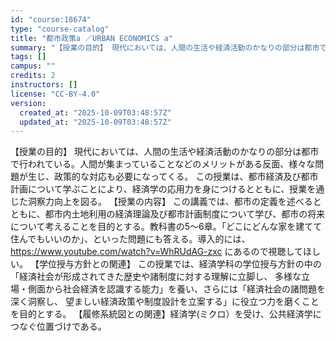 ```yaml
---
id: "course:18674"
type: "course-catalog"
title: "都市政策a ／URBAN ECONOMICS a"
summary: "【授業の目的】 現代においては、人間の生活や経済活動のかなりの部分は都市で行われている。人間が集まっていることなどのメリットがある反面、様々な問題が生じ、政策的な対応も必要になってくる。 この授業は、都市経済及び都市計画について学ぶことによ…"
tags: []
campus: ""
credits: 2
instructors: []
license: "CC-BY-4.0"
version:
  created_at: "2025-10-09T03:48:57Z"
  updated_at: "2025-10-09T03:48:57Z"
---
```

【授業の目的】 現代においては、人間の生活や経済活動のかなりの部分は都市で行われている。人間が集まっていることなどのメリットがある反面、様々な問題が生じ、政策的な対応も必要になってくる。 この授業は、都市経済及び都市計画について学ぶことにより、経済学の応用力を身につけるとともに、授業を通じた洞察力向上を図る。 【授業の内容】 この講義では、都市の定義を述べるとともに、都市内土地利用の経済理論及び都市計画制度について学び、都市の将来について考えることを目的とする。教科書の5～6章。「どこにどんな家を建てて住んでもいいのか」、といった問題にも答える。導入的には、https://www.youtube.com/watch?v=WhRUdAG-zxc にあるので視聴してほしい。 【学位授与方針との関連】 この授業では、経済学科の学位授与方針の中の「経済社会が形成されてきた歴史や諸制度に対する理解に立脚し、 多様な立場・側面から社会経済を認識する能力」を養い、さらには「経済社会の諸問題を深く洞察し、 望ましい経済政策や制度設計を立案する」に役立つ力を磨くことを目的とする。 【履修系統図との関連】経済学(ミクロ）を受け、公共経済学につなぐ位置づけである。
